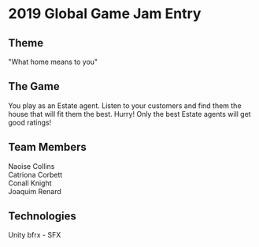 # 2019 Global Game Jam Entry

## Theme
"What home means to you"

## The Game
You play as an Estate agent. Listen to your customers and find them the house that will fit them the best.
Hurry! Only the best Estate agents will get good ratings!

## Team Members
Naoise Collins  
Catriona Corbett  
Conall Knight  
Joaquim Renard  

## Technologies
Unity
bfrx - SFX


